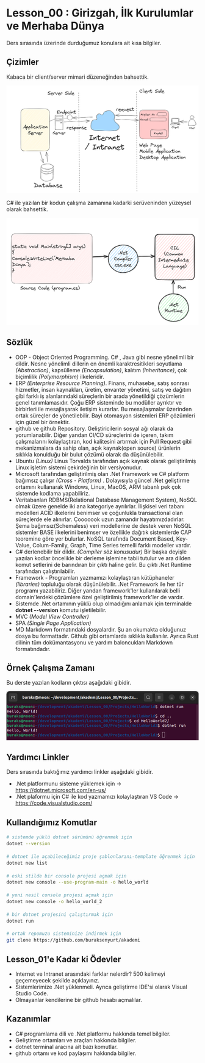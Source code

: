 # Lesson_00 : Girizgah, İlk Kurulumlar ve Merhaba Dünya

Ders sırasında üzerinde durduğumuz konulara ait kısa bilgiler.

## Çizimler

Kabaca bir client/server mimari düzeneğinden bahsettik.

![client_server.png](client_server.png)

C# ile yazılan bir kodun çalışma zamanına kadarki serüveninden yüzeysel olarak bahsettik.

![compile_runtime.png](compile_runtime.png)

## Sözlük

- OOP - Object Oriented Programming. C# , Java gibi nesne yönelimli bir dildir. Nesne yönelimli dillerin en önemli karaktresitikleri soyutlama _(Abstraction)_, kapsülleme _(Encapsulation)_, kalıtım _(Inheritance)_, çok biçimlilik _(Polymorphism)_ ilkeleridir.
- ERP _(Enterprise Resource Planning)_. Finans, muhasebe, satış sonrası hizmetler, insan kaynakları, üretim, envanter yönetimi, satış ve dağıtım gibi farklı iş alanlarındaki süreçlerin bir arada yönetildiği çözümlerin genel tanımlamasıdır. Çoğu ERP sisteminde bu modüller ayrıktır ve birbirleri ile mesajlaşarak iletişim kurarlar. Bu mesajlaşmalar üzerinden ortak süreçler de yönetilebilir. Bayi otomasyon sistemleri ERP çözümleri için güzel bir örnektir.
- github ve github Repository. Geliştiricilerin sosyal ağı olarak da yorumlanabilir. Diğer yandan CI/CD süreçlerini de içeren, takım çalışmalarını kolaylaştıran, kod kalitesini artırmak için Pull Request gibi mekanizmalara da sahip olan, açık kaynak(open source) ürünlerin sıklıkla konulduğu bir bulut çözümü olarak da düşünülebilir.
- Ubuntu _(Linux)_ Linus Torvalds tarafından açık kaynak olarak geliştirilmiş Linux işletim sistemi çekirdeğinin bir versiyonudur.
- Microsoft tarafından geliştirilmiş olan .Net Framework ve C# platform bağımsız çalışır _(Cross - Platform)_ . Dolayısıyla güncel .Net geliştirme ortamını kullanarak Windows, Linux, MacOS, ARM tabanlı pek çok sistemde kodlama yapabiliriz.
- Veritabanları RDBMS(Relational Database Management System), NoSQL olmak üzere genelde iki ana kategoriye ayrılırlar. İlişkisel veri tabanı modelleri ACID ilkelerini benimser ve çoğunlukla transactional olan süreçlerde ele alınırlar. Çooooook uzun zamandır hayatımızdadırlar. Şema bağımsız(Schemaless) veri modellerine de destek veren NoSQL sistemler BASE ilkelerini benimser ve özellikle dağıtık sistemlerde CAP teoremine göre yer bulurlar. NoSQL tarafında Document Based, Key-Value, Colum-Family, Graph, Time Series temelli farklı modeller vardır.
- C# derlenebilir bir dildir. _(Compiler söz konusudur)_ Bir başka deyişle yazılan kodlar öncelikle bir derleme işlemine tabii tutulur ve ara dilden komut setlerini de barındıran bir çıktı haline gelir. Bu çıktı .Net Runtime tarafından çalıştırılabilir.
- Framework - Programları yazmamızı kolaylaştıran kütüphaneler _(libraries)_ topluluğu olarak düşünülebilir. .Net Framework ile her tür programı yazabiliriz. Diğer yandan framework'ler kullanılarak belli domain'lerdeki çözümlere özel geliştirilmiş framework'ler de vardır.
- Sistemde .Net ortamının yüklü olup olmadığını anlamak için terminalde **dotnet --version** komutu işletilebilir.
- MVC _(Model View Controller)_
- SPA _(Single Page Application)_
- MD Markdown formatındaki dosyalardır. Şu an okumakta olduğunuz dosya bu formattadır. Github gibi ortamlarda sıklıkla kullanılır. Ayrıca Rust dilinin tüm dokümantasyonu ve yardım baloncukları Markdown formatındadır.

## Örnek Çalışma Zamanı

Bu derste yazılan kodların çıktısı aşağıdaki gibidir.

![runtime.png](runtime.png)

## Yardımcı Linkler

Ders sırasında baktığımız yardımcı linkler aşağıdaki gibidir.

- .Net platformunu sisteme yüklemek için -> https://dotnet.microsoft.com/en-us/
- .Net plaformu için C# ile kod yazmamızı kolaylaştıran VS Code -> https://code.visualstudio.com/

## Kullandığımız Komutlar

```bash
# sistemde yüklü dotnet sürümünü öğrenmek için
dotnet --version

# dotnet ile açabileceğimiz proje şablonlarını-template öğrenmek için  
dotnet new list 

# eski stilde bir console projesi açmak için
dotnet new console --use-program-main -o hello_world

# yeni nesil console projesi açmak için
dotnet new console -o hello_world_2

# bir dotnet projesini çalıştırmak için
dotnet run 

# ortak repomuzu sisteminize indirmek için
git clone https://github.com/buraksenyurt/akademi
```

## Lesson_01'e Kadar ki Ödevler

- Internet ve Intranet arasındaki farklar nelerdir? 500 kelimeyi geçemeyecek şekilde açıklayınız.
- Sistemlerimize .Net yüklenmeli. Ayrıca geliştirme IDE'si olarak Visual Studio Code.
- Olmayanlar kendilerine bir github hesabı açmalılar.

## Kazanımlar

- C# programlama dili ve .Net platformu hakkında temel bilgiler.
- Geliştirme ortamları ve araçları hakkında bilgiler.
- dotnet terminal aracına ait bazı komutlar.
- github ortamı ve kod paylaşımı hakkında bilgiler.